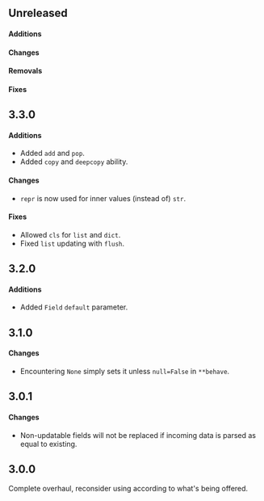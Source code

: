 ## Unreleased

#### Additions
#### Changes

#### Removals

#### Fixes

## 3.3.0

#### Additions

- Added `add` and `pop`.
- Added `copy` and `deepcopy` ability.

#### Changes

- `repr` is now used for inner values (instead of) `str`.

#### Fixes

- Allowed `cls` for `list` and `dict`.
- Fixed `list` updating with `flush`.

## 3.2.0

#### Additions

- Added `Field` `default` parameter.

## 3.1.0

#### Changes

- Encountering ``None`` simply sets it unless `null=False` in `**behave`.

## 3.0.1

#### Changes

- Non-updatable fields will not be replaced if incoming data is parsed as equal to existing.

## 3.0.0

Complete overhaul, reconsider using according to what's being offered.
